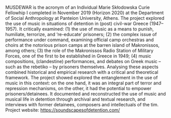 MUSDEWAR is the acronym of an Individual Marie Skłodowska Curie Fellowhip I completed in November 2019 (Horizon 2020) at the Department of Social Anthropology at Panteion University, Athens. The project explored the use of music in situations of detention in (post) civil-war Greece (1947–1957). It critically examined: (1) the use of music as a means to punish, humiliate, terrorize, and ‘re-educate’ prisoners; (2) the complex issue of performance under command, examining official camp orchestras and choirs at the notorious prison camps at the barren island of Makronissos, among others; (3) the role of the  Makronissos Radio Station of Military Forces, one of the first to be established in Greece in 1949; (4) music compositions, (clandestine) performances, and debates on Greek music – such as the rebetiko – by prisoners themselves. Analysing these aspects combined historical and empirical research with a critical and theoretical framework. The project showed explored the entanglement in the use of music in this context: on the one hand, it was an integral part of terror and repression mechanisms, on the other, it had the potential to empower prisoners/detainees. It documented and reconstructed the use of music and musical life in detention through archival and textual research, and interviews with former detainees, composers and intellectuals of the tim. Project website: https://soundscapesofdetention.com/ 
